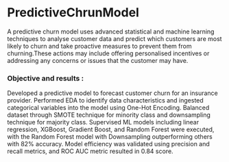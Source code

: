 # PredictiveChrunModel

A predictive churn model uses advanced statistical and machine learning techniques to analyse customer data and predict which customers are most likely to churn and take proactive measures to prevent them from churning.These actions may include offering personalised incentives or addressing any concerns or issues that the customer may have.



### Objective and results :
Developed a predictive model to forecast customer churn for an insurance provider. Performed EDA to identify data characteristics and ingested categorical variables into the model using One-Hot Encoding. Balanced dataset through SMOTE technique for minority class and downsampling technique for majority class. Supervised ML models including linear regression, XGBoost, Gradient Boost, and Random Forest were executed, with the Random Forest model with Downsampling outperforming others with 82% accuracy. Model efficiency was validated using precision and recall metrics, and ROC AUC metric resulted in 0.84 score.
